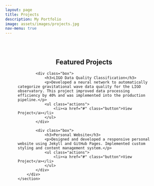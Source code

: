 ```yaml
---
layout: page
title: Projects
description: My Portfolio
image: assets/images/projects.jpg
nav-menu: true
---
```


<div class="inner" style="max-width: 800px; margin: 0 auto; padding: 2em 40px; background-color: rgba(255, 255, 255, 0.0); border-radius: 5px;">
    <section>
        <div class="content">
            <h2 style="text-align: center;">Featured Projects</h2>
            
            <div class="box">
                <h3>LIGO Data Quality Classification</h3>
                <p>Developed a neural network to automatically categorize gravitational wave data quality for the LIGO observatory. This project improved data processing efficiency by 40% and was implemented into the production pipeline.</p>
                <ul class="actions">
                    <li><a href="#" class="button">View Project</a></li>
                </ul>
            </div>

            <div class="box">
                <h3>Personal Website</h3>
                <p>Designed and developed a responsive personal website using Jekyll and GitHub Pages. Implemented custom styling and content management system.</p>
                <ul class="actions">
                    <li><a href="#" class="button">View Project</a></li>
                </ul>
            </div>
        </div>
    </section>
</div>
